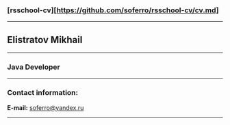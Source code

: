 ###  [rsschool-cv][https://github.com/soferro/rsschool-cv/cv.md]  
***
##  Elistratov Mikhail ##
---
###  Java Developer ###
___
### Contact information:  
**E-mail:** soferro@yandex.ru
___



